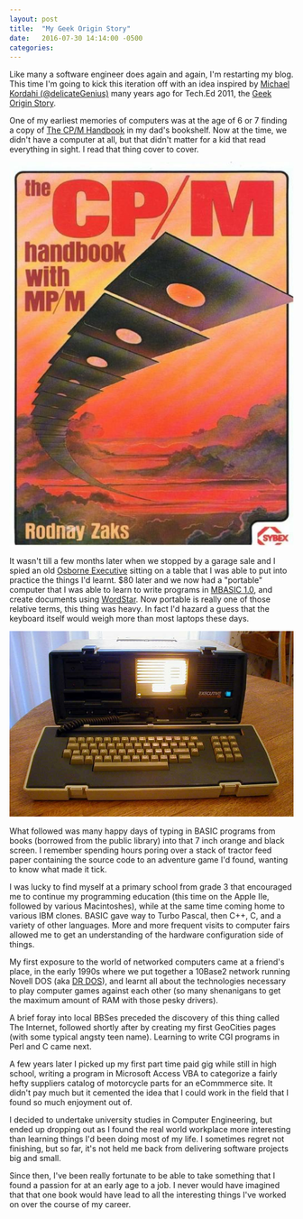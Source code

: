 ```yaml
---
layout: post
title:  "My Geek Origin Story"
date:   2016-07-30 14:14:00 -0500
categories:
---
```

Like many a software engineer does again and again, I'm restarting my blog.
This time I'm going to kick this iteration off with an idea inspired by
[Michael Kordahi (@delicateGenius)](http://delicategeniusblog.com)
many years ago for Tech.Ed 2011, the
[Geek Origin Story](http://delicategeniusblog.com/my-geek-origin-story-whats-yours/).

One of my earliest memories of computers was at the age of 6 or 7 finding a copy
of [The CP/M Handbook](https://www.amazon.com/CP-Handbook-Mp-Rodnay-Zaks/dp/0895880482)
in my dad's bookshelf. Now at the time, we didn't have a computer at all, but
that didn't matter for a kid that read everything in sight. I read that thing
cover to cover.

![The CPM Handbook](/images/The_CPM_Handbook_with_MPM.jpg)

It wasn't till a few months later when we stopped by a garage sale and I spied
an old [Osborne Executive](https://en.wikipedia.org/wiki/Osborne_Executive)
sitting on a table that I was able to put into practice the things I'd learnt.
$80 later and we now had a "portable" computer that I was able to learn to write programs in [MBASIC 1.0](https://en.wikipedia.org/wiki/MBASIC), and create documents
using [WordStar](https://en.wikipedia.org/wiki/WordStar). Now portable is really
one of those relative terms, this thing was heavy. In fact I'd hazard a guess
that the keyboard itself would weigh more than most laptops these days.

![Osborne Executive](/images/OsborneExecutive1983.jpg)

What followed was many happy days of typing in BASIC programs from books
(borrowed from the public library) into that 7 inch orange and black screen.
I remember spending hours poring over a stack of tractor feed paper containing
the source code to an adventure game I'd found, wanting to know what made it
tick.

I was lucky to find myself at a primary school from grade 3 that encouraged me
to continue my programming education (this time on the Apple IIe, followed by
various Macintoshes), while at the same time coming home to various IBM clones.
BASIC gave way to Turbo Pascal, then C++, C, and a variety of other languages.
More and more frequent visits to computer fairs allowed me to get an
understanding of the hardware configuration side of things.

My first exposure to the world of networked computers came at a friend's place,
in the early 1990s where we put together a 10Base2 network running Novell DOS
(aka [DR DOS](https://en.wikipedia.org/wiki/DR-DOS)), and learnt all about the
technologies necessary to play computer games against each other (so many
shenanigans to get the maximum amount of RAM with those pesky drivers).

A brief foray into local BBSes preceded the discovery of this thing called The
Internet, followed shortly after by creating my first GeoCities pages (with some
typical angsty teen name). Learning to write CGI programs in Perl and C came
next.

A few years later I picked up my first part time paid gig while still in high
school, writing a program in Microsoft Access VBA to categorize a fairly hefty
suppliers catalog of motorcycle parts for an eCommmerce site. It didn't pay much
but it cemented the idea that I could work in the field that I found so much
enjoyment out of.

I decided to undertake university studies in Computer Engineering, but ended up
dropping out as I found the real world workplace more interesting than learning
things I'd been doing most of my life. I sometimes regret not finishing, but so
far, it's not held me back from delivering software projects big and small.

Since then, I've been really fortunate to be able to take something that I found
a passion for at an early age to a job. I never would have imagined that that
one book would have lead to all the interesting things I've worked on over the
course of my career.
